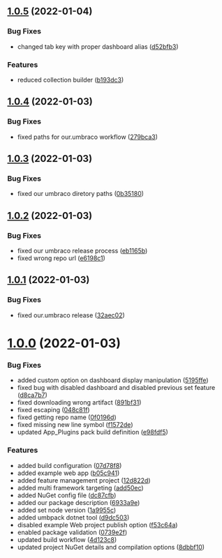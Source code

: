 ## [1.0.5](https://github.com/aochmann/Our.Umbraco.FeaturesManagementDashboard/compare/1.0.4...1.0.5) (2022-01-04)


### Bug Fixes

* changed tab key with proper dashboard alias ([d52bfb3](https://github.com/aochmann/Our.Umbraco.FeaturesManagementDashboard/commit/d52bfb3a08a42b411dd6184689a61debf9e08bd7))


### Features

* reduced collection builder ([b193dc3](https://github.com/aochmann/Our.Umbraco.FeaturesManagementDashboard/commit/b193dc3d0c44c9a22c5ef04359f4199d6fba7f98))



## [1.0.4](https://github.com/aochmann/Our.Umbraco.FeaturesManagementDashboard/compare/1.0.3...1.0.4) (2022-01-03)


### Bug Fixes

* fixed paths for our.umbraco workflow ([279bca3](https://github.com/aochmann/Our.Umbraco.FeaturesManagementDashboard/commit/279bca35b3283070d16a2e39e18f4ba03327ec37))



## [1.0.3](https://github.com/aochmann/Our.Umbraco.FeaturesManagementDashboard/compare/1.0.2...1.0.3) (2022-01-03)


### Bug Fixes

* fixed our umbraco diretory paths ([0b35180](https://github.com/aochmann/Our.Umbraco.FeaturesManagementDashboard/commit/0b3518099b74addeb1505a4c1198fb1a96e5f589))



## [1.0.2](https://github.com/aochmann/Our.Umbraco.FeaturesManagementDashboard/compare/1.0.1...1.0.2) (2022-01-03)


### Bug Fixes

* fixed our umbraco release process ([eb1165b](https://github.com/aochmann/Our.Umbraco.FeaturesManagementDashboard/commit/eb1165b10e598572097df23f7306fe591a3e457c))
* fixed wrong repo url ([e6198c1](https://github.com/aochmann/Our.Umbraco.FeaturesManagementDashboard/commit/e6198c1e78b6d089d3ddea9632b4c80ffdeb740d))



## [1.0.1](https://github.com/aochmann/Our.Umbraco.FeaturesManagementDashboard/compare/1.0.0...1.0.1) (2022-01-03)


### Bug Fixes

* fixed our.umbraco release ([32aec02](https://github.com/aochmann/Our.Umbraco.FeaturesManagementDashboard/commit/32aec0288fedfb56fb8a17a74e489166eedc6667))



# [1.0.0](https://github.com/aochmann/Our.Umbraco.FeaturesManagementDashboard/compare/07d78f8ca979e955cc9ca8c453a0ad19875f59ce...1.0.0) (2022-01-03)


### Bug Fixes

* added custom option on dashboard display manipulation ([5195ffe](https://github.com/aochmann/Our.Umbraco.FeaturesManagementDashboard/commit/5195ffe02206e163c7c1efb1ac024005b0bf19c3))
* fixed bug with disabled dashboard and disabled previous set feature ([d8ca7b7](https://github.com/aochmann/Our.Umbraco.FeaturesManagementDashboard/commit/d8ca7b7da252b7ccfd2bdfeedfe9746009351442))
* fixed downloading wrong artifact ([891bf31](https://github.com/aochmann/Our.Umbraco.FeaturesManagementDashboard/commit/891bf31b0bef944127584caf8cbf1fcb1f1a7631))
* fixed escaping ([048c81f](https://github.com/aochmann/Our.Umbraco.FeaturesManagementDashboard/commit/048c81f1e5680f70344b2af5686ae3ed44ee0f93))
* fixed getting repo name ([0f0196d](https://github.com/aochmann/Our.Umbraco.FeaturesManagementDashboard/commit/0f0196d105225cfe3c07f366495f2c5c9bd17e2c))
* fixed missing new line symbol ([f1572de](https://github.com/aochmann/Our.Umbraco.FeaturesManagementDashboard/commit/f1572de79fd0b5b342aaca2a8275656a80e21993))
* updated App_Plugins pack build definition ([e98fdf5](https://github.com/aochmann/Our.Umbraco.FeaturesManagementDashboard/commit/e98fdf5012909a4b9aa43cf786cfff9427e760b8))


### Features

* added build configuration ([07d78f8](https://github.com/aochmann/Our.Umbraco.FeaturesManagementDashboard/commit/07d78f8ca979e955cc9ca8c453a0ad19875f59ce))
* added example web app ([b05c941](https://github.com/aochmann/Our.Umbraco.FeaturesManagementDashboard/commit/b05c94150058cca172c32e6bfc5d99766e17fd0b))
* added feature management project ([12d822d](https://github.com/aochmann/Our.Umbraco.FeaturesManagementDashboard/commit/12d822d8c612cb2365e9781bedf3d20bb9236e13))
* added multi framework targeting ([add50ec](https://github.com/aochmann/Our.Umbraco.FeaturesManagementDashboard/commit/add50ec2e47d615f24fca86d71b5acbe8d8f4cfa))
* added NuGet config file ([dc87cfb](https://github.com/aochmann/Our.Umbraco.FeaturesManagementDashboard/commit/dc87cfb0924fd72652765c5c2ba8f17fe432d280))
* added our package description ([6933a9e](https://github.com/aochmann/Our.Umbraco.FeaturesManagementDashboard/commit/6933a9edaf7d902cb510549fd2b6d5d9fd6541e2))
* added set node version ([1a9955c](https://github.com/aochmann/Our.Umbraco.FeaturesManagementDashboard/commit/1a9955c9d98f82361d4ebd18ea0bfe966496b429))
* added umbpack dotnet tool ([d9dc503](https://github.com/aochmann/Our.Umbraco.FeaturesManagementDashboard/commit/d9dc5039f9d5a0914718297a6b90f7e017d0d4e1))
* disabled example Web project publish option ([f53c64a](https://github.com/aochmann/Our.Umbraco.FeaturesManagementDashboard/commit/f53c64adb53e5de6e74bd6a46b1eda8b212f6636))
* enabled package validation ([0739e2f](https://github.com/aochmann/Our.Umbraco.FeaturesManagementDashboard/commit/0739e2fbabc270491f40e9389b7f1f2e0f1976b3))
* updated build workflow ([4d123c8](https://github.com/aochmann/Our.Umbraco.FeaturesManagementDashboard/commit/4d123c849659fe0fcdff2f394d335fb6fc8cd324))
* updated project NuGet details and compilation options ([8dbbf10](https://github.com/aochmann/Our.Umbraco.FeaturesManagementDashboard/commit/8dbbf107a6d2bb338e57042cccfac17a70bb78d6))



